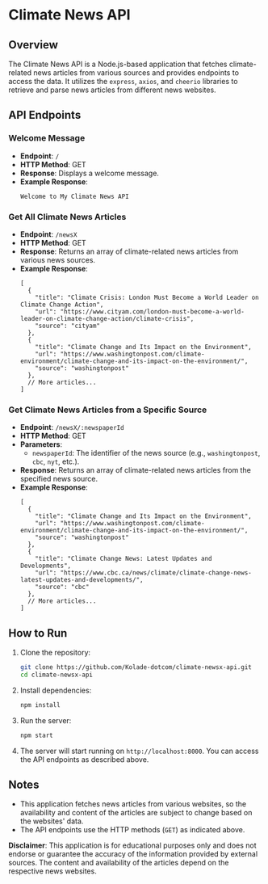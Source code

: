 # Climate News API

## Overview

The Climate News API is a Node.js-based application that fetches climate-related news articles from various sources and provides endpoints to access the data. It utilizes the `express`, `axios`, and `cheerio` libraries to retrieve and parse news articles from different news websites.

## API Endpoints

### Welcome Message

- **Endpoint**: `/`
- **HTTP Method**: GET
- **Response**: Displays a welcome message.
- **Example Response**:
  ```
  Welcome to My Climate News API
  ```

### Get All Climate News Articles

- **Endpoint**: `/newsX`
- **HTTP Method**: GET
- **Response**: Returns an array of climate-related news articles from various news sources.
- **Example Response**:
  ```
  [
    {
      "title": "Climate Crisis: London Must Become a World Leader on Climate Change Action",
      "url": "https://www.cityam.com/london-must-become-a-world-leader-on-climate-change-action/climate-crisis",
      "source": "cityam"
    },
    {
      "title": "Climate Change and Its Impact on the Environment",
      "url": "https://www.washingtonpost.com/climate-environment/climate-change-and-its-impact-on-the-environment/",
      "source": "washingtonpost"
    },
    // More articles...
  ]
  ```

### Get Climate News Articles from a Specific Source

- **Endpoint**: `/newsX/:newspaperId`
- **HTTP Method**: GET
- **Parameters**:
    - `newspaperId`: The identifier of the news source (e.g., `washingtonpost`, `cbc`, `nyt`, etc.).
- **Response**: Returns an array of climate-related news articles from the specified news source.
- **Example Response**:
  ```
  [
    {
      "title": "Climate Change and Its Impact on the Environment",
      "url": "https://www.washingtonpost.com/climate-environment/climate-change-and-its-impact-on-the-environment/",
      "source": "washingtonpost"
    },
    {
      "title": "Climate Change News: Latest Updates and Developments",
      "url": "https://www.cbc.ca/news/climate/climate-change-news-latest-updates-and-developments/",
      "source": "cbc"
    },
    // More articles...
  ]
  ```

## How to Run

1. Clone the repository:

   ```bash
   git clone https://github.com/Kolade-dotcom/climate-newsx-api.git
   cd climate-newsx-api
   ```

2. Install dependencies:

   ```bash
   npm install
   ```

3. Run the server:

   ```bash
   npm start
   ```

4. The server will start running on `http://localhost:8000`. You can access the API endpoints as described above.

## Notes

- This application fetches news articles from various websites, so the availability and content of the articles are subject to change based on the websites' data.
- The API endpoints use the HTTP methods (`GET`) as indicated above.

**Disclaimer**: This application is for educational purposes only and does not endorse or guarantee the accuracy of the information provided by external sources. The content and availability of the articles depend on the respective news websites.